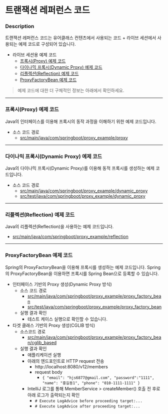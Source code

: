 # 트랜잭션 레퍼런스 코드

### Description
트랜잭션 레퍼런스 코드는 유어클래스 컨텐츠에서 사용되는 코드 + 라이브 세션에서 사용되는 예제 코드로 구성되어 있습니다.
* 라이브 세션용 예제 코드
  * [프록시(Proxy) 예제 코드](#프록시proxy-예제-코드)
  * [다이나믹 프록시(Dynamic Proxy) 예제 코드](#다이나믹-프록시dynamic-proxy-예제-코드)
  * [리플렉션(Reflection) 예제 코드](#리플렉션reflection-예제-코드)
  * [ProxyFactoryBean 예제 코드](#proxyfactorybean-예제-코드)
  
> 예제 코드에 대한 더 구체적인 정보는 아래에서 확인하세요.

---

### 프록시(Proxy) 예제 코드
Java의 인터페이스를 이용해 프록시의 동작 과정을 이해하기 위한 예제 코드입니다.
* 소스 코드 경로
  * [src/main/java/com/springboot/proxy_example/proxy](https://github.com/codestates-seb/be-reference-tx/tree/main/src/main/java/com/codestates/proxy_example/proxy)

---

### 다이나믹 프록시(Dynamic Proxy) 예제 코드
Java의 다이나믹 프록시(Dynamic Proxy)를 이용해 동적 프록시를 생성하는 예제 코드입니다.
* 소스 코드 경로
  * [src/main/java/com/springboot/proxy_example/dynamic_proxy](https://github.com/codestates-seb/be-reference-tx/tree/main/src/main/java/com/codestates/proxy_example/dynamic_proxy)
  * [src/test/java/com/springboot/proxy_example/dynamic_proxy](https://github.com/codestates-seb/be-reference-tx/tree/main/src/test/java/com/codestates/proxy_example/dynamic_proxy)
---

### 리플렉션(Reflection) 예제 코드
Java의 리플렉션(Reflection)을 사용하는 예제 코드입니다.
* [src/main/java/com/springboot/proxy_example/reflection](https://github.com/codestates-seb/be-reference-tx/tree/main/src/main/java/com/codestates/proxy_example/reflection)

---

### ProxyFactoryBean 예제 코드
Spring의 ProxyFactoryBean을 이용해 프록시를 생성하는 예제 코드입니다. Spring의 ProxyFactoryBean을 이용하면 프록시를 Spring Bean으로 등록할 수 있습니다.
* 인터페이스 기반의 Proxy 생성(Dynamic Proxy 방식)
  * 소스 코드 경로
    * [src/main/java/com/springboot/proxy_example/proxy_factory_bean](https://github.com/codestates-seb/be-reference-tx/tree/main/src/main/java/com/codestates/proxy_example/proxy_factory_bean)
    * [src/test/java/com/springboot/proxy_example/proxy_factory_bean](https://github.com/codestates-seb/be-reference-tx/tree/main/src/test/java/com/codestates/proxy_example/proxy_factory_bean)
  * 실행 결과 확인
    * 테스트 케이스 실행으로 확인할 수 있습니다. 
* 타겟 클래스 기반의 Proxy 생성(CGLIB 방식)
  * 소스코드 경로
    * [src/main/java/com/springboot/proxy_example/proxy_factory_bean/cglib_based](https://github.com/codestates-seb/be-reference-tx/tree/main/src/main/java/com/codestates/proxy_example/proxy_factory_bean/cglib_based)
  * 실행 결과 확인
    * 애플리케이션 실행
    * 아래의 엔드포인트로 HTTP request 전송
      * http://localhost:8080/v12/members
      * request body
        * `{
          "email": "hjs6877@gmail.com",
          "password":"1111",
          "name": "홍길동1",
          "phone": "010-1111-1111"
          }`
    * IntelliJ 로그를 통해 MemberService > createMember() 호출 전 후로 아래 로그가 출력되는지 확인
      * `# Execute LogAdvice before proceeding target:...`
      * `# Execute LogAdvice after proceeding target:...`
